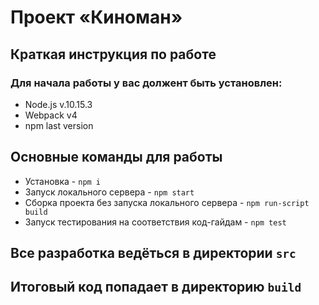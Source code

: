 # Проект «Киноман»

## Краткая инструкция по работе
### Для начала работы у вас должент быть установлен:
* Node.js v.10.15.3
* Webpack v4
* npm last version
## Основные команды для работы
* Установка - `npm i`
* Запуск локального сервера - `npm start`
* Сборка проекта без запуска локального сервера - `npm run-script build`
* Запуск тестирования на соответствия код-гайдам - `npm test`

## Все разработка ведёться в директории `src`
## Итоговый код попадает в директорию `build`
